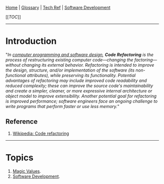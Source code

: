 [Home](/Slalom-LLC/Slalom-Consulting) | [Glossary](/Glossary) | [Tech Ref](/Tech-Ref) | [Software Development](/Tech-Ref/Software-Development)

[[_TOC_]]

---
# Introduction
"_In [computer programming and software design](/Tech-Ref/Software-Development), ***Code Refactoring*** is the process of restructuring existing computer code—changing the factoring—without changing its external behavior. Refactoring is intended to improve the design, structure, and/or implementation of the software (its non-functional attributes), while preserving its functionality. Potential advantages of refactoring may include improved code readability and reduced complexity; these can improve the source code's maintainability and create a simpler, cleaner, or more expressive internal architecture or object model to improve extensibility. Another potential goal for refactoring is improved performance; software engineers face an ongoing challenge to write programs that perform faster or use less memory._"

## Reference
1. [Wikipedia: Code refactoring](https://en.wikipedia.org/wiki/Code_refactoring)

---
# Topics
1. [Magic Values](/Tech-Ref/Software-Development/Magic-Value).
1. [Software Development](/Tech-Ref/Software-Development).
